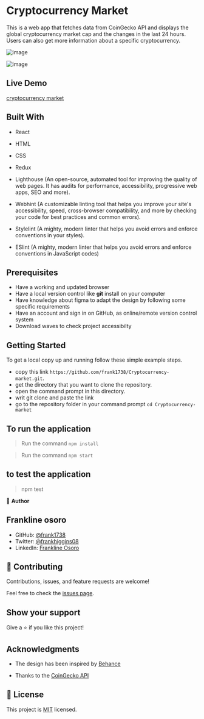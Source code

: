 # Cryptocurrency Market

This is a web app that fetches data from CoinGecko API and displays the global cryptocurrency market cap and the changes in the last 24 hours. Users can also get more information about a specific cryptocurrency.

![image](https://user-images.githubusercontent.com/98453979/174974194-12addd4f-3539-4c1b-a1ac-ebdb51ccb9e2.png)

![image](https://user-images.githubusercontent.com/98453979/174974647-366bc390-fa00-4b2f-983d-c3a2923bdd20.png)


## Live Demo

[cryptocurrency market](https://teal-kitsune-38cd3e.netlify.app/)





## Built With

- React

- HTML

- CSS

- Redux

- Lighthouse (An open-source, automated tool for improving the quality of web pages. It has audits for performance, accessibility, progressive web apps, SEO and more).

- Webhint (A customizable linting tool that helps you improve your site's accessibility, speed, cross-browser compatibility, and more by checking your code for best practices and common errors).

- Stylelint (A mighty, modern linter that helps you avoid errors and enforce conventions in your styles).

- ESlint (A mighty, modern linter that helps you avoid errors and enforce conventions in JavaScript codes)

## Prerequisites

- Have a working and updated browser
- Have a local version control like **git** install on your computer
- Have knowledge about figma to adapt the design by following some specific requirements
- Have an account and sign in on GitHub, as online/remote version control system
- Download waves to check project accessibilty

## Getting Started

To get a local copy up and running follow these simple example steps.

- copy this link `https://github.com/frank1738/Cryptocurrency-market.git`.
- get the directory that you want to clone the repository.
- open the command prompt in this directory.
- writ git clone and paste the link
- go to the repository folder in your command prompt `cd Cryptocurrency-market`

## To run the application

> Run the command `npm install`

> Run the command `npm start`

## to test the application

> npm test

👤 **Author**

## Frankline osoro

- GitHub: [@frank1738](https://github.com/frank1738)
- Twitter: [@frankhiggins08](https://twitter.com/frankhiggins08)
- LinkedIn: [Frankline Osoro](http://www.linkedin.com/in/frankline-osoro-b526ba18b)

## 🤝 Contributing

Contributions, issues, and feature requests are welcome!

Feel free to check the [issues page](../../issues/).

## Show your support

Give a ⭐️ if you like this project!

## Acknowledgments

- The design has been inspired by
  [Behance](<https://www.behance.net/gallery/31579789/Ballhead-App-(Free-PSDs)>)

- Thanks to the [CoinGecko API ](https://www.coingecko.com/)

## 📝 License

This project is [MIT](./MIT.md) licensed.
